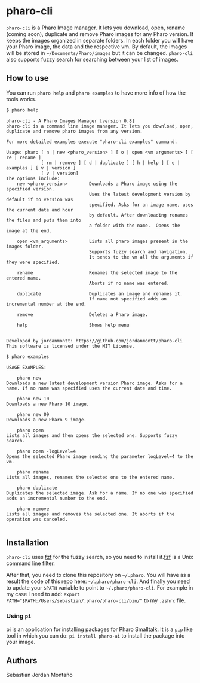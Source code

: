 # pharo-cli

`pharo-cli` is a Pharo Image manager. It lets you download, open, rename (coming soon), duplicate and remove Pharo images for any Pharo version. It keeps the images organized in separate folders. In each folder you will have your Pharo image, the data and the respective vm. By default, the images will be stored in `~/Documents/Pharo/images` but it can be changed. `pharo-cli` also supports fuzzy search for searching between your list of images.

## How to use

You can run `pharo help` and `pharo examples` to have more info of how the tools works.

```bash
$ pharo help
```

```
pharo-cli - A Pharo Images Manager [version 0.8]
pharo-cli is a command line image manager. It lets you download, open, duplicate and remove pharo images from any version.

For more detailed examples execute "pharo-cli examples" command.

Usage: pharo [ n | new <pharo_version> ] [ o | open <vm arguments> ] [ re | rename ]
             [ rm | remove ] [ d | duplicate ] [ h | help ] [ e | examples ] [ v | version ]
             [ v | version]
The options include:
    new <pharo_version>        Downloads a Pharo image using the specified version.
                               Uses the latest development version by default if no version was
                               specified. Asks for an image name, uses the current date and hour
                               by default. After downloading renames the files and puts them into
                               a folder with the name.  Opens the image at the end.

    open <vm_arguments>        Lists all pharo images present in the images folder.
                               Supports fuzzy search and navigation.
                               It sends to the vm all the arguments if they were specified.

    rename                     Renames the selected image to the entered name.
                               Aborts if no name was entered.

    duplicate                  Duplicates an image and renames it.
                               If name not specified adds an incremental number at the end.

    remove                     Deletes a Pharo image.

    help                       Shows help menu


Developed by jordanmontt: https://github.com/jordanmontt/pharo-cli
This software is licensed under the MIT License.
```

```bash
$ pharo examples
```

```
USAGE EXAMPLES:

    pharo new
Downloads a new latest development version Pharo image. Asks for a name. If no name was specified uses the current date and time.

    pharo new 10
Downloads a new Pharo 10 image.

    pharo new 09
Downloads a new Pharo 9 image.

    pharo open
Lists all images and then opens the selected one. Supports fuzzy search.

    pharo open -logLevel=4 
Opens the selected Pharo image sending the parameter logLevel=4 to the vm.

    pharo rename
Lists all images, renames the selected one to the entered name.

    pharo duplicate
Duplicates the selected image. Ask for a name. If no one was specified adds an incremental number to the end.

    pharo remove
Lists all images and removes the selected one. It aborts if the operation was canceled.


```

## Installation

`pharo-cli` uses [fzf](https://github.com/junegunn/fzf) for the fuzzy search, so you need to install it.[fzf](https://github.com/junegunn/fzf) is a Unix command line filter.

After that, you need to clone this repository on `~/.pharo`. You will have as a result the code of this repo here: `~/.pharo/pharo-cli`. And finally you need to update your `$PATH` variable to point to `~/.pharo/pharo-cli`. For example in my case I need to add: `export PATH="$PATH:/Users/sebastian/.pharo/pharo-cli/bin/"` to my `.zshrc` file.

### Using `pi`

[pi](https://github.com/hernanmd/pi) is an application for installing packages for Pharo Smalltalk. It is a `pip` like tool in which you can do: `pi install pharo-ai` to install the package into your image.

## Authors

Sebastian Jordan Montaño
